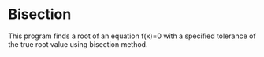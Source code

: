 # Bisection
 This program finds a root of an equation f(x)=0 with a specified tolerance of the true root value using bisection method.
